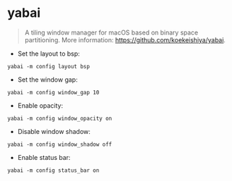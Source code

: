 # yabai

> A tiling window manager for macOS based on binary space partitioning.
> More information: <https://github.com/koekeishiya/yabai>.

- Set the layout to bsp:

`yabai -m config layout bsp`

- Set the window gap:

`yabai -m config window_gap 10`

- Enable opacity:

`yabai -m config window_opacity on`

- Disable window shadow:

`yabai -m config window_shadow off`

- Enable status bar:

`yabai -m config status_bar on`
